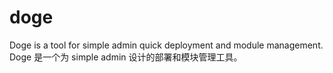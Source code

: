 # doge
Doge is a tool for simple admin quick deployment and module management. Doge 是一个为 simple admin 设计的部署和模块管理工具。
